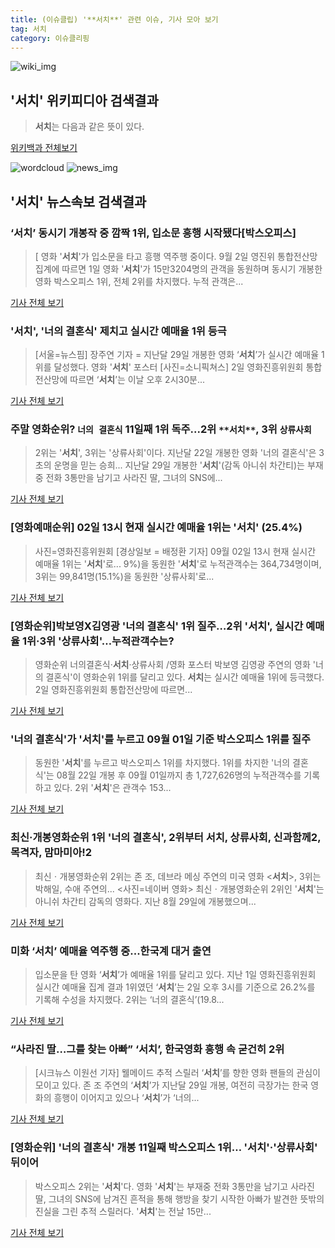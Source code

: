 ```yaml
---
title: (이슈클립) '**서치**' 관련 이슈, 기사 모아 보기
tag: 서치
category: 이슈클리핑
---
```

![wiki_img](https://user-images.githubusercontent.com/42597476/44503234-41136a80-a6d0-11e8-9071-6fc6418eafe4.png)
## **'**서치**'** 위키피디아 검색결과
>**서치**는 다음과 같은 뜻이 있다.

<a href="https://ko.wikipedia.org/wiki/서치" target="_blank">위키백과 전체보기</a>

![wordcloud](https://s3.ap-northeast-2.amazonaws.com/lyrics101-wordcloud/2018-09-02-1535877894.png)
![news_img](https://user-images.githubusercontent.com/42597476/44507050-1206f400-a6e4-11e8-8d98-7ffbfebb353f.png)
## **'**서치**'** 뉴스속보 검색결과
### ‘**서치**’ 동시기 개봉작 중 깜짝 1위, 입소문 흥행 시작됐다[박스오피스]

>[ 영화 '**서치**'가 입소문을 타고 흥행 역주행 중이다. 9월 2일 영진위 통합전산망 집계에 따르면 1일 영화 '**서치**'가 15만3204명의 관객을 동원하며 동시기 개봉한 영화 박스오피스 1위, 전체 2위를 차지했다. 누적 관객은...

<a href="http://www.newsen.com/news_view.php?uid=201809020807346710" target="_blank">기사 전체 보기</a>

### '**서치**', '너의 결혼식' 제치고 실시간 예매율 1위 등극

>[서울=뉴스핌] 장주연 기자 = 지난달 29일 개봉한 영화 ‘**서치**’가 실시간 예매율 1위를 달성했다. 영화 '**서치**' 포스터 [사진=소니픽쳐스] 2일 영화진흥위원회 통합전산망에 따르면 ‘**서치**’는 이날 오후 2시30분...

<a href="http://www.newspim.com/news/view/20180902000078" target="_blank">기사 전체 보기</a>

### 주말 영화순위? `너의 결혼식` 11일째 1위 독주...2위 `**서치**`, 3위 `상류사회`

>2위는 '**서치**', 3위는 '상류사회'이다. 지난달 22일 개봉한 영화 '너의 결혼식'은 3초의 운명을 믿는 승희... 지난달 29일 개봉한 '**서치**'(감독 아니쉬 차간티)는 부재중 전화 3통만을 남기고 사라진 딸, 그녀의 SNS에...

<a href="http://star.mk.co.kr/new/view.php?mc=ST&year=2018&no=552076" target="_blank">기사 전체 보기</a>

### [영화예매순위] 02일 13시 현재 실시간 예매율 1위는 '**서치**' (25.4%)

>사진=영화진흥위원회 [경상일보 = 배정환 기자] 09월 02일 13시 현재 실시간 예매율 1위는 '**서치**'로... 9%)을 동원한 '**서치**'로 누적관객수는 364,734명이며, 3위는 99,841명(15.1%)을 동원한 '상류사회'로...

<a href="http://www.ksilbo.co.kr/news/articleView.html?idxno=657078" target="_blank">기사 전체 보기</a>

### [영화순위]박보영X김영광 '너의 결혼식' 1위 질주…2위 '**서치**', 실시간 예매율 1위·3위 '상류사회'…누적관객수는?

>영화순위 너의결혼식·**서치**·상류사회 /영화 포스터   박보영 김영광 주연의 영화 '너의 결혼식'이 영화순위 1위를 달리고 있다. **서치**는 실시간 예매율 1위에 등극했다.  2일 영화진흥위원회 통합전산망에 따르면...

<a href="http://www.kyeongin.com/main/view.php?key=20180902001252361" target="_blank">기사 전체 보기</a>

### '너의 결혼식'가 '**서치**'를 누르고 09월 01일 기준 박스오피스 1위를 질주

>동원한 '**서치**'를 누르고 박스오피스 1위를 차지했다. 1위를 차지한 '너의 결혼식'는 08월 22일 개봉 후 09월 01일까지 총 1,727,626명의 누적관객수를 기록하고 있다. 2위 '**서치**'은 관객수 153...

<a href="http://www.insightkorea.co.kr//news/articleView.html?idxno=30370" target="_blank">기사 전체 보기</a>

### 최신·개봉영화순위 1위 '너의 결혼식', 2위부터 **서치**, 상류사회, 신과함께2, 목격자, 맘마미아!2

>최신ㆍ개봉영화순위 2위는 존 조, 데브라 메싱 주연의 미국 영화 <**서치**>, 3위는 박해일, 수애 주연의... <사진=네이버 영화> 최신ㆍ개봉영화순위 2위인 '**서치**'는 아니쉬 차간티 감독의 영화다. 지난 8월 29일에 개봉했으며...

<a href="http://www.lecturernews.com/news/articleView.html?idxno=6571" target="_blank">기사 전체 보기</a>

### 미화 ‘**서치**’ 예매율 역주행 중...한국계 대거 출연

>입소문을 탄 영화 ‘**서치**’가 예매율 1위를 달리고 있다. 지난 1일 영화진흥위원회 실시간 예매율 집계 결과 1위였던 ‘**서치**’는 2일 오후 3시를 기준으로 26.2%를 기록해 수성을 차지했다. 2위는 ‘너의 결혼식’(19.8...

<a href="http://www.kookje.co.kr/news2011/asp/newsbody.asp?code=0500&key=20180902.99099000401" target="_blank">기사 전체 보기</a>

### “사라진 딸…그를 찾는 아빠” ‘**서치**’, 한국영화 흥행 속 굳건히 2위

>[시크뉴스 이원선 기자] 웰메이드 추적 스릴러 ‘**서치**’를 향한 영화 팬들의 관심이 모이고 있다. 존 조 주연의 ‘**서치**’가 지난달 29일 개봉, 여전히 극장가는 한국 영화의 흥행이 이어지고 있으나 ‘**서치**’가 ‘너의...

<a href="http://chicnews.mk.co.kr/article.php?aid=1535867248209579011" target="_blank">기사 전체 보기</a>

### [영화순위] '너의 결혼식' 개봉 11일째 박스오피스 1위… '**서치**'·'상류사회' 뒤이어

>박스오피스 2위는 '**서치**'다. 영화 '**서치**'는 부재중 전화 3통만을 남기고 사라진 딸, 그녀의 SNS에 남겨진 흔적을 통해 행방을 찾기 시작한 아빠가 발견한 뜻밖의 진실을 그린 추적 스릴러다. '**서치**'는 전날 15만...

<a href="http://news20.busan.com/controller/newsController.jsp?newsId=20180902000078" target="_blank">기사 전체 보기</a>


